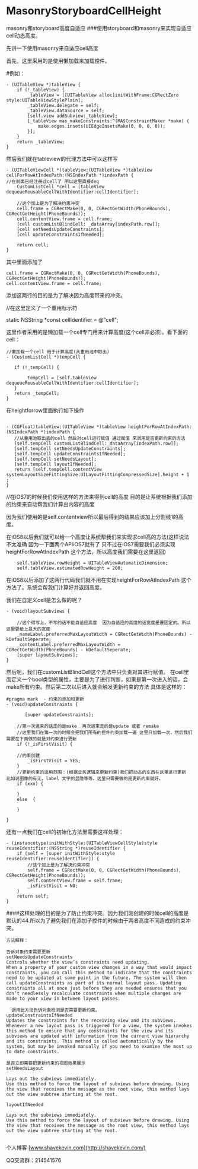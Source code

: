 # MasonryStoryboardCellHeight
masonry和storyboard高度自适应
###使用storyboard和masonry来实现自适应cell动态高度。

先讲一下使用masonry来自适应cell高度

首先，这里采用的是使用懒加载来加载控件。


#例如：
```
- (UITableView *)tableView {
    if (!_tableView) {
        _tableView = [[UITableView alloc]initWithFrame:CGRectZero style:UITableViewStylePlain];
        _tableView.delegate = self;
        _tableView.dataSource = self;
        [self.view addSubview:_tableView];
        [_tableView mas_makeConstraints:^(MASConstraintMaker *make) {
            make.edges.insets(UIEdgeInsetsMake(0, 0, 0, 0));
        }];
    }
    return _tableView;
}
```
然后我们就在tableview的代理方法中可以这样写
```
- (UITableViewCell *)tableView:(UITableView *)tableView cellForRowAtIndexPath:(NSIndexPath *)indexPath {
//在前面已经注册过cell了 所以这里直接deq
    CustomListCell *cell = [tableView dequeueReusableCellWithIdentifier:cellIdentifier];
    
    //这个加上是为了解决约束冲突
    cell.frame = CGRectMake(0, 0, CGRectGetWidth(PhoneBounds), CGRectGetHeight(PhoneBounds));
    cell.contentView.frame = cell.frame;
    [cell customListBlindCell: _dataArray[indexPath.row]];
    [cell setNeedsUpdateConstraints];
    [cell updateConstraintsIfNeeded];

    return cell;
}
```
其中里面添加了
```
cell.frame = CGRectMake(0, 0, CGRectGetWidth(PhoneBounds), CGRectGetHeight(PhoneBounds));
cell.contentView.frame = cell.frame;

```


 添加这两行的目的是为了解决因为高度带来的冲突。
 
 
 
 //在这里定义了一个重用标示符
 
 static  NSString *const cellIdentifier = @"cell";

 这里作者采用的是懒加载一个cell专门用来计算高度(这个cell非必须)。看下面的cell：
 ```
 //懒加载一个cell 用于计算高度(从重用池中取出)
- (CustomListCell *)tempCell {
    
    if (!_tempCell) {
        
        _tempCell = [self.tableView dequeueReusableCellWithIdentifier:cellIdentifier];
    }
    return _tempCell;
}
 ```
 在heightforrow里面执行如下操作
 
 
 ```
 
 - (CGFloat)tableView:(UITableView *)tableView heightForRowAtIndexPath:(NSIndexPath *)indexPath {
    //从重用池取出去的cell 然后对cell进行赋值 通过赋值 来调用是否更新约束的方法
    [self.tempCell customListBlindCell:_dataArray[indexPath.row]];
    [self.tempCell setNeedsUpdateConstraints];
    [self.tempCell updateConstraintsIfNeeded];
    [self.tempCell setNeedsLayout];
    [self.tempCell layoutIfNeeded];
    return [self.tempCell.contentView systemLayoutSizeFittingSize:UILayoutFittingCompressedSize].height + 1 ;
}
```


//在iOS7的时候我们使用这样的方法来得到cell的高度 目的是让系统根据我们添加的约束来自动帮我们计算出内容的高度

因为我们使用的是self.contentview所以最后得到的结果应该加上分割线1的高度。

在iOS8以后我们就可以给一个高度让系统帮我们来实现求cell高的方法(这样说法不太准确 因为一下面两个APIiOS7就有了 只不过在iOS7需要我们必须实现heightForRowAtIndexPath 这个方法，所以高度我们需要在这里返回)
```
    self.tableView.rowHeight = UITableViewAutomaticDimension;
    self.tableView.estimatedRowHeight = 200;
```
在iOS8以后添加了这两行代码我们就不用在实现heightForRowAtIndexPath 这个方法了。系统会帮我们计算好并返回高度。

我们在自定义cell是怎么做的呢？
```
- (void)layoutSubviews {

    //这个得写上，不写的话不能自适应高度  因为自适应的高度的话宽度是要固定的。所以这里要给上最大的宽度
    _nameLabel.preferredMaxLayoutWidth = CGRectGetWidth(PhoneBounds) - kDefaultSeperate;
    _contentLabel.preferredMaxLayoutWidth = CGRectGetWidth(PhoneBounds) - kDefaultSeperate;
    [super layoutSubviews];
}
```
   然后呢，我们在customListBlindCell这个方法中只负责对其进行赋值。
在cell里面定义一个bool类型的属性，主要是为了进行判断，如果是第一次进入的话，会make所有约束。然后第二次以后进入就会触发更新约束的方法
具体是这样的：
```
#pragma mark  - 约束的添加和更新
- (void)updateConstraints {

       [super updateConstraints];

    //第一次进来的话走的是make  再次进来走的是update 或者 remake
    //这里我们在第一次的时候会把我们所有的控件约束加载一遍 这里只加载一次，然后我们需要在下面做的就是对约束进行更新
    if (!_isFirstVisit) {

    //约束创建
        _isFirstVisit = YES;
    }
    //更新约束的适用范围：(根据业务逻辑来更新约束)我们把动态的东西在这里进行更新 比如说图像的有无，label 文字的显隐等等。这里只需要做的是更新约束就好。
    if (xxx) {
        
    }
    else  {

    }
    
}

```
还有一点我们在cell的初始化方法里需要这样处理：

```
- (instancetype)initWithStyle:(UITableViewCellStyle)style reuseIdentifier:(NSString *)reuseIdentifier {
    if (self = [super initWithStyle:style reuseIdentifier:reuseIdentifier]) {
        //这个加上是为了解决约束冲突
        self.frame = CGRectMake(0, 0, CGRectGetWidth(PhoneBounds), CGRectGetHeight(PhoneBounds));
        self.contentView.frame = self.frame;
        _isFirstVisit = NO;
    }
    return self;
}

```
####这样处理的目的是为了防止约束冲突。因为我们刚创建的时候cell的高度是默认的44.所以为了避免我们在添加子控件的时候由于两者高度不同造成的约束冲突。


```
方法解释：

告诉对象约束需要更新
setNeedsUpdateConstraints
Controls whether the view’s constraints need updating.
When a property of your custom view changes in a way that would impact constraints, you can call this method to indicate that the constraints need to be updated at some point in the future. The system will then call updateConstraints as part of its normal layout pass. Updating constraints all at once just before they are needed ensures that you don’t needlessly recalculate constraints when multiple changes are made to your view in between layout passes.

  调用此方法告诉对象检测是否需要更新约束。
updateConstraintsIfNeeded
Updates the constraints for the receiving view and its subviews.
Whenever a new layout pass is triggered for a view, the system invokes this method to ensure that any constraints for the view and its subviews are updated with information from the current view hierarchy and its constraints. This method is called automatically by the system, but may be invoked manually if you need to examine the most up to date constraints.

是否立即需要把更新约束的视图效果展示
setNeedsLayout

Lays out the subviews immediately. 
Use this method to force the layout of subviews before drawing. Using the view that receives the message as the root view, this method lays out the view subtree starting at the root.

layoutIfNeeded

Lays out the subviews immediately.
Use this method to force the layout of subviews before drawing. Using the view that receives the message as the root view, this method lays out the view subtree starting at the root.


```

个人博客  [www.shavekevin.com](http://shavekevin.com/)

QQ交流群：214541576

 
 






